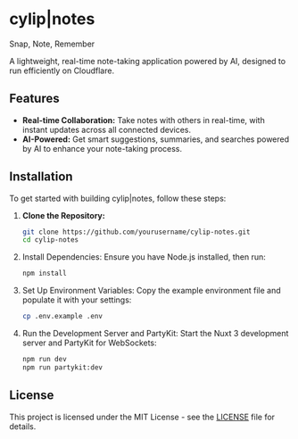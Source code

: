 # cylip|notes

Snap, Note, Remember

A lightweight, real-time note-taking application powered by AI, designed to run efficiently on Cloudflare.

## Features

- **Real-time Collaboration:** Take notes with others in real-time, with instant updates across all connected devices.
- **AI-Powered:** Get smart suggestions, summaries, and searches powered by AI to enhance your note-taking process.

## Installation

To get started with building cylip|notes, follow these steps:

1. **Clone the Repository:**

   ```bash
   git clone https://github.com/yourusername/cylip-notes.git
   cd cylip-notes
   ```

2. Install Dependencies: Ensure you have Node.js installed, then run:

   ```bash
   npm install
   ```

3. Set Up Environment Variables: Copy the example environment file and populate it with your settings:

   ```bash
   cp .env.example .env
   ```

4. Run the Development Server and PartyKit: Start the Nuxt 3 development server and PartyKit for WebSockets:

   ```bash
   npm run dev
   npm run partykit:dev
   ```

## License

This project is licensed under the MIT License - see the [LICENSE](LICENSE) file for details.
